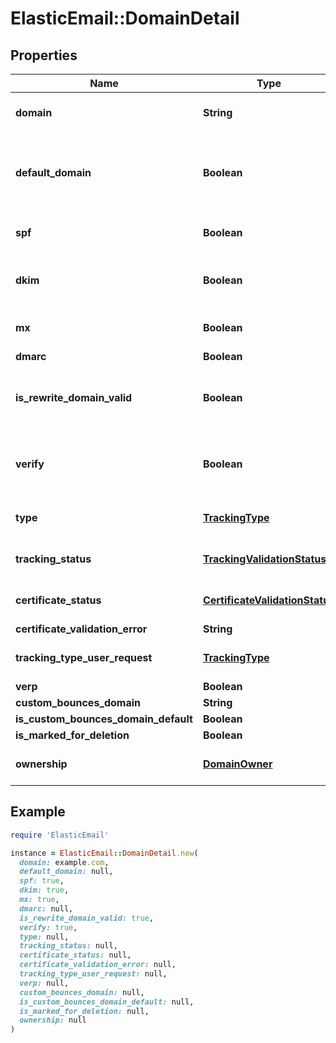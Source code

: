 # ElasticEmail::DomainDetail

## Properties

| Name | Type | Description | Notes |
| ---- | ---- | ----------- | ----- |
| **domain** | **String** | Name of selected domain. | [optional] |
| **default_domain** | **Boolean** | True, if domain is used as default. Otherwise, false, | [optional] |
| **spf** | **Boolean** | True, if SPF record is verified | [optional] |
| **dkim** | **Boolean** | True, if DKIM record is verified | [optional] |
| **mx** | **Boolean** | True, if MX record is verified | [optional] |
| **dmarc** | **Boolean** |  | [optional] |
| **is_rewrite_domain_valid** | **Boolean** | True, if tracking CNAME record is verified | [optional] |
| **verify** | **Boolean** | True, if DKIM, SPF, or tracking are still to be verified | [optional] |
| **type** | [**TrackingType**](TrackingType.md) |  | [optional][default to &#39;None&#39;] |
| **tracking_status** | [**TrackingValidationStatus**](TrackingValidationStatus.md) |  | [optional][default to &#39;Validated&#39;] |
| **certificate_status** | [**CertificateValidationStatus**](CertificateValidationStatus.md) |  | [optional][default to &#39;ErrorOccured&#39;] |
| **certificate_validation_error** | **String** |  | [optional] |
| **tracking_type_user_request** | [**TrackingType**](TrackingType.md) |  | [optional][default to &#39;None&#39;] |
| **verp** | **Boolean** |  | [optional] |
| **custom_bounces_domain** | **String** |  | [optional] |
| **is_custom_bounces_domain_default** | **Boolean** |  | [optional] |
| **is_marked_for_deletion** | **Boolean** |  | [optional] |
| **ownership** | [**DomainOwner**](DomainOwner.md) |  | [optional][default to &#39;Current&#39;] |

## Example

```ruby
require 'ElasticEmail'

instance = ElasticEmail::DomainDetail.new(
  domain: example.com,
  default_domain: null,
  spf: true,
  dkim: true,
  mx: true,
  dmarc: null,
  is_rewrite_domain_valid: true,
  verify: true,
  type: null,
  tracking_status: null,
  certificate_status: null,
  certificate_validation_error: null,
  tracking_type_user_request: null,
  verp: null,
  custom_bounces_domain: null,
  is_custom_bounces_domain_default: null,
  is_marked_for_deletion: null,
  ownership: null
)
```

